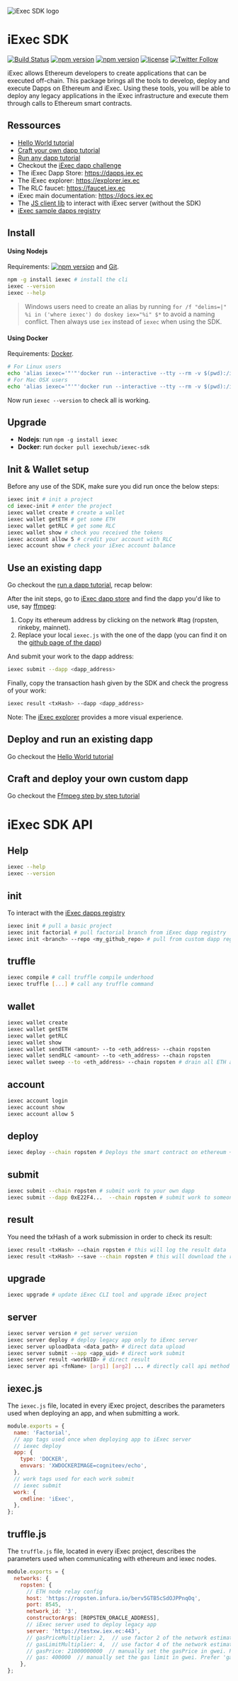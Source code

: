 ![iExec SDK logo](./iexec_sdk_logo.jpg)

# iExec SDK

[![Build Status](https://drone.iex.ec//api/badges/iExecBlockchainComputing/iexec-sdk/status.svg)](https://drone.iex.ec/iExecBlockchainComputing/iexec-sdk)
[![npm version](https://badge.fury.io/js/iexec.svg)](https://www.npmjs.com/package/iexec) [![npm version](https://img.shields.io/npm/dm/iexec.svg)](https://www.npmjs.com/package/iexec) [![license](https://img.shields.io/github/license/iExecBlockchainComputing/iexec-sdk.svg)](LICENSE) [![Twitter Follow](https://img.shields.io/twitter/follow/iex_ec.svg?style=social&label=Follow)](https://twitter.com/iex_ec)

iExec allows Ethereum developers to create applications that can be executed off-chain.
This package brings all the tools to develop, deploy and execute Dapps on Ethereum and iExec.
Using these tools, you will be able to deploy any legacy applications in the iExec infrastructure
and execute them through calls to Ethereum smart contracts.

## Ressources

* [Hello World tutorial](https://www.katacoda.com/sulliwane/scenarios/hello-world)
* [Craft your own dapp tutorial](https://www.katacoda.com/sulliwane/scenarios/ffmpeg)
* [Run any dapp tutorial](https://katacoda.com/sulliwane/scenarios/run-dapp)
* Checkout the [iExec dapp challenge](https://medium.com/iex-ec/the-iexec-%C3%B0app-challenge-150k-of-grants-to-win-abf6798b31ee)
* The iExec Dapp Store: https://dapps.iex.ec
* The iExec explorer: https://explorer.iex.ec
* The RLC faucet: https://faucet.iex.ec
* iExec main documentation: https://docs.iex.ec
* The [JS client lib](https://github.com/iExecBlockchainComputing/iexec-server-js-client) to interact with iExec server (without the SDK)
* [iExec sample dapps registry](https://github.com/iExecBlockchainComputing/iexec-dapp-samples)

## Install

#### Using Nodejs

Requirements: [![npm version](https://img.shields.io/badge/nodejs-%3E=%206.4.0-brightgreen.svg)](https://nodejs.org/en/) and [Git](https://git-scm.com/).

```bash
npm -g install iexec # install the cli
iexec --version
iexec --help
```

> Windows users need to create an alias by running `for /f "delims=|" %i in ('where iexec') do doskey iex="%i" $*` to avoid a naming conflict. Then always use `iex` instead of `iexec` when using the SDK.

#### Using Docker

Requirements: [Docker](https://docs.docker.com/install/).

```bash
# For Linux users
echo 'alias iexec='"'"'docker run --interactive --tty --rm -v $(pwd):/iexec-project -w /iexec-project iexechub/iexec-sdk'"'"'' >> ~/.bashrc && source ~/.bashrc
# For Mac OSX users
echo 'alias iexec='"'"'docker run --interactive --tty --rm -v $(pwd):/iexec-project -w /iexec-project iexechub/iexec-sdk'"'"'' >> ~/.bash_profile && source ~/.bash_profile
```

Now run `iexec --version` to check all is working.

## Upgrade

* **Nodejs**: run `npm -g install iexec`
* **Docker**: run `docker pull iexechub/iexec-sdk`

## Init & Wallet setup

Before any use of the SDK, make sure you did run once the below steps:

```bash
iexec init # init a project
cd iexec-init # enter the project
iexec wallet create # create a wallet
iexec wallet getETH # get some ETH
iexec wallet getRLC # get some RLC
iexec wallet show # check you received the tokens
iexec account allow 5 # credit your account with RLC
iexec account show # check your iExec account balance
```

## Use an existing dapp

Go checkout the [run a dapp tutorial](https://katacoda.com/sulliwane/scenarios/run-dapp), recap below:

After the init steps, go to [iExec dapp store](https://dapps.iex.ec) and find the dapp you'd like to use, say [ffmpeg](https://dapps.iex.ec/dapp/jeremy_toussaint/ffmpeg):

1.  Copy its ethereum address by clicking on the network #tag (ropsten, rinkeby, mainnet).
2.  Replace your local `iexec.js` with the one of the dapp (you can find it on the [github page of the dapp](https://github.com/iExecBlockchainComputing/iexec-dapp-samples/tree/ffmpeg#readme))

And submit your work to the dapp address:

```bash
iexec submit --dapp <dapp_address>
```

Finally, copy the transaction hash given by the SDK and check the progress of your work:

```bash
iexec result <txHash> --dapp <dapp_address>
```

Note: The [iExec explorer](https://explorer.iex.ec/) provides a more visual experience.

## Deploy and run an existing dapp

Go checkout the [Hello World tutorial](https://www.katacoda.com/sulliwane/scenarios/hello-world)

## Craft and deploy your own custom dapp

Go checkout the [Ffmpeg step by step tutorial](https://www.katacoda.com/sulliwane/scenarios/ffmpeg)

# iExec SDK API

## Help

```bash
iexec --help
iexec --version
```

## init

To interact with the [iExec dapps registry](https://github.com/iExecBlockchainComputing/iexec-dapps-registry)

```bash
iexec init # pull a basic project
iexec init factorial # pull factorial branch from iExec dapp registry
iexec init <branch> --repo <my_github_repo> # pull from custom dapp registry
```

## truffle

```bash
iexec compile # call truffle compile underhood
iexec truffle [...] # call any truffle command
```

## wallet

```bash
iexec wallet create
iexec wallet getETH
iexec wallet getRLC
iexec wallet show
iexec wallet sendETH <amount> --to <eth_address> --chain ropsten
iexec wallet sendRLC <amount> --to <eth_address> --chain ropsten
iexec wallet sweep --to <eth_address> --chain ropsten # drain all ETH and RLC, sending them back to iExec faucet by default
```

## account

```bash
iexec account login
iexec account show
iexec account allow 5
```

## deploy

```bash
iexec deploy --chain ropsten # Deploys the smart contract on ethereum + deploy the app on iExec offchain platform
```

## submit

```bash
iexec submit --chain ropsten # submit work to your own dapp
iexec submit --dapp 0xE22F4...  --chain ropsten # submit work to someone else dapp address
```

## result

You need the txHash of a work submission in order to check its result:

```bash
iexec result <txHash> --chain ropsten # this will log the result data
iexec result <txHash> --save --chain ropsten # this will download the result locally
```

## upgrade

```bash
iexec upgrade # update iExec CLI tool and upgrade iExec project
```

## server

```bash
iexec server version # get server version
iexec server deploy # deploy legacy app only to iExec server
iexec server uploadData <data_path> # direct data upload
iexec server submit --app <app_uid> # direct work submit
iexec server result <workUID> # direct result
iexec server api <fnName> [arg1] [arg2] ... # directly call api method
```

## iexec.js

The `iexec.js` file, located in every iExec project, describes the parameters used when deploying an app, and when submitting a work.

```js
module.exports = {
  name: 'Factorial',
  // app tags used once when deploying app to iExec server
  // iexec deploy
  app: {
    type: 'DOCKER',
    envvars: 'XWDOCKERIMAGE=cogniteev/echo',
  },
  // work tags used for each work submit
  // iexec submit
  work: {
    cmdline: 'iExec',
  },
};
```

## truffle.js

The `truffle.js` file, located in every iExec project, describes the parameters used when communicating with ethereum and iexec nodes.

```js
module.exports = {
  networks: {
    ropsten: {
      // ETH node relay config
      host: 'https://ropsten.infura.io/berv5GTB5cSdOJPPnqOq',
      port: 8545,
      network_id: '3',
      constructorArgs: [ROPSTEN_ORACLE_ADDRESS],
      // iExec server used to deploy legacy app
      server: 'https://testxw.iex.ec:443',
      // gasPriceMultiplier: 2,  // use factor 2 of the network estimated gasPrice
      // gasLimitMultiplier: 4,  // use factor 4 of the network estimated gasLimit
      // gasPrice: 21000000000  // manually set the gasPrice in gwei. Prefer 'gasPriceMultiplier'
      // gas: 400000  // manually set the gas limit in gwei. Prefer 'gasLimitMultiplier'
    },
};
```
